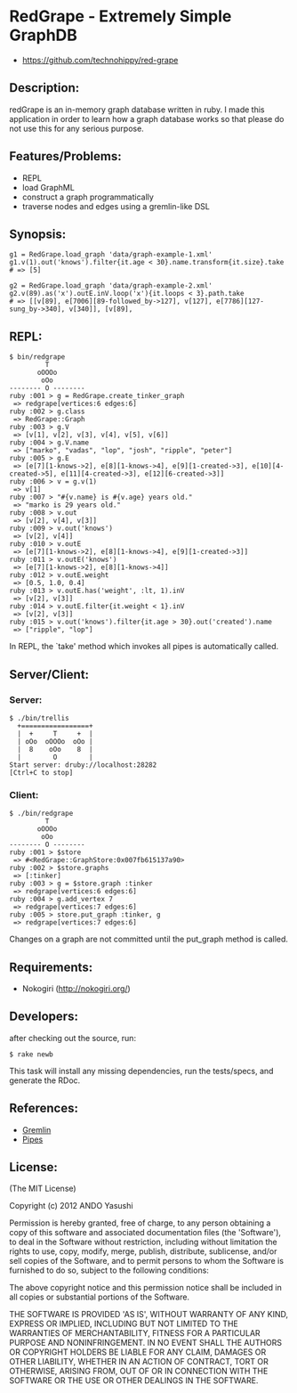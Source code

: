 # RedGrape - Extremely Simple GraphDB

* https://github.com/technohippy/red-grape

## Description:

redGrape is an in-memory graph database written in ruby. I made this application in order to learn how a graph database works so that please do not use this for any serious purpose.

## Features/Problems:

* REPL
* load GraphML
* construct a graph programmatically
* traverse nodes and edges using a gremlin-like DSL

## Synopsis:

    g1 = RedGrape.load_graph 'data/graph-example-1.xml'
    g1.v(1).out('knows').filter{it.age < 30}.name.transform{it.size}.take
    # => [5]

    g2 = RedGrape.load_graph 'data/graph-example-2.xml'
    g2.v(89).as('x').outE.inV.loop('x'){it.loops < 3}.path.take
    # => [[v[89], e[7006][89-followed_by->127], v[127], e[7786][127-sung_by->340], v[340]], [v[89], 

## REPL:

    $ bin/redgrape
             T
           oOOOo
            oOo
    -------- O --------
    ruby :001 > g = RedGrape.create_tinker_graph
     => redgrape[vertices:6 edges:6] 
    ruby :002 > g.class
     => RedGrape::Graph 
    ruby :003 > g.V
     => [v[1], v[2], v[3], v[4], v[5], v[6]] 
    ruby :004 > g.V.name
     => ["marko", "vadas", "lop", "josh", "ripple", "peter"] 
    ruby :005 > g.E
     => [e[7][1-knows->2], e[8][1-knows->4], e[9][1-created->3], e[10][4-created->5], e[11][4-created->3], e[12][6-created->3]] 
    ruby :006 > v = g.v(1)
     => v[1] 
    ruby :007 > "#{v.name} is #{v.age} years old."
     => "marko is 29 years old." 
    ruby :008 > v.out
     => [v[2], v[4], v[3]] 
    ruby :009 > v.out('knows')
     => [v[2], v[4]] 
    ruby :010 > v.outE
     => [e[7][1-knows->2], e[8][1-knows->4], e[9][1-created->3]] 
    ruby :011 > v.outE('knows')
     => [e[7][1-knows->2], e[8][1-knows->4]] 
    ruby :012 > v.outE.weight
     => [0.5, 1.0, 0.4] 
    ruby :013 > v.outE.has('weight', :lt, 1).inV
     => [v[2], v[3]] 
    ruby :014 > v.outE.filter{it.weight < 1}.inV
     => [v[2], v[3]] 
    ruby :015 > v.out('knows').filter{it.age > 30}.out('created').name
     => ["ripple", "lop"] 

In REPL, the `take' method which invokes all pipes is automatically called.

## Server/Client:

### Server:

    $ ./bin/trellis
      +=================+
      |  +     T     +  |
      | oOo  oOOOo  oOo |
      |  8    oOo    8  |
      |        O        |       
    Start server: druby://localhost:28282
    [Ctrl+C to stop]

### Client:

    $ ./bin/redgrape 
             T
           oOOOo
            oOo
    -------- O --------
    ruby :001 > $store
     => #<RedGrape::GraphStore:0x007fb615137a90> 
    ruby :002 > $store.graphs
     => [:tinker] 
    ruby :003 > g = $store.graph :tinker
     => redgrape[vertices:6 edges:6] 
    ruby :004 > g.add_vertex 7
     => redgrape[vertices:7 edges:6] 
    ruby :005 > store.put_graph :tinker, g
     => redgrape[vertices:7 edges:6] 

Changes on a graph are not committed until the put_graph method is called.

## Requirements:

* Nokogiri (http://nokogiri.org/)

## Developers:

after checking out the source, run:

    $ rake newb

This task will install any missing dependencies, run the tests/specs,
and generate the RDoc.

## References:

* [Gremlin](https://github.com/tinkerpop/gremlin/wiki)
* [Pipes](https://github.com/tinkerpop/pipes/wiki/)

## License:

(The MIT License)

Copyright (c) 2012 ANDO Yasushi

Permission is hereby granted, free of charge, to any person obtaining
a copy of this software and associated documentation files (the
'Software'), to deal in the Software without restriction, including
without limitation the rights to use, copy, modify, merge, publish,
distribute, sublicense, and/or sell copies of the Software, and to
permit persons to whom the Software is furnished to do so, subject to
the following conditions:

The above copyright notice and this permission notice shall be
included in all copies or substantial portions of the Software.

THE SOFTWARE IS PROVIDED 'AS IS', WITHOUT WARRANTY OF ANY KIND,
EXPRESS OR IMPLIED, INCLUDING BUT NOT LIMITED TO THE WARRANTIES OF
MERCHANTABILITY, FITNESS FOR A PARTICULAR PURPOSE AND NONINFRINGEMENT.
IN NO EVENT SHALL THE AUTHORS OR COPYRIGHT HOLDERS BE LIABLE FOR ANY
CLAIM, DAMAGES OR OTHER LIABILITY, WHETHER IN AN ACTION OF CONTRACT,
TORT OR OTHERWISE, ARISING FROM, OUT OF OR IN CONNECTION WITH THE
SOFTWARE OR THE USE OR OTHER DEALINGS IN THE SOFTWARE.
